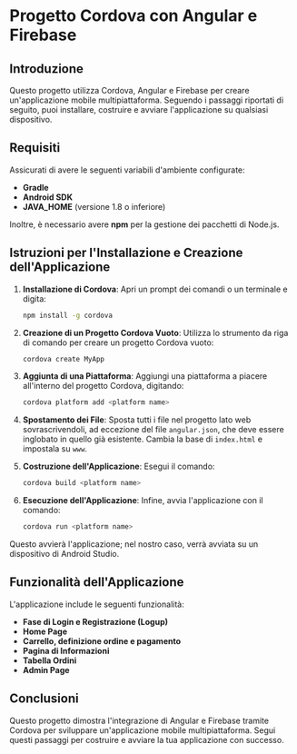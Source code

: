 # Progetto Cordova con Angular e Firebase

## Introduzione
Questo progetto utilizza Cordova, Angular e Firebase per creare un'applicazione mobile multipiattaforma. Seguendo i passaggi riportati di seguito, puoi installare, costruire e avviare l'applicazione su qualsiasi dispositivo.

## Requisiti
Assicurati di avere le seguenti variabili d'ambiente configurate:

- **Gradle**
- **Android SDK**
- **JAVA_HOME** (versione 1.8 o inferiore)

Inoltre, è necessario avere **npm** per la gestione dei pacchetti di Node.js.

## Istruzioni per l'Installazione e Creazione dell'Applicazione

1. **Installazione di Cordova**:
   Apri un prompt dei comandi o un terminale e digita:
   ```bash
   npm install -g cordova
   ```

2. **Creazione di un Progetto Cordova Vuoto**:
   Utilizza lo strumento da riga di comando per creare un progetto Cordova vuoto:
   ```bash
   cordova create MyApp
   ```

3. **Aggiunta di una Piattaforma**:
   Aggiungi una piattaforma a piacere all'interno del progetto Cordova, digitando:
   ```bash
   cordova platform add <platform name>
   ```

4. **Spostamento dei File**:
   Sposta tutti i file nel progetto lato web sovrascrivendoli, ad eccezione del file `angular.json`, che deve essere inglobato in quello già esistente. Cambia la base di `index.html` e impostala su `www`.

5. **Costruzione dell'Applicazione**:
   Esegui il comando:
   ```bash
   cordova build <platform name>
   ```

6. **Esecuzione dell'Applicazione**:
   Infine, avvia l'applicazione con il comando:
   ```bash
   cordova run <platform name>
   ```

Questo avvierà l'applicazione; nel nostro caso, verrà avviata su un dispositivo di Android Studio.

## Funzionalità dell'Applicazione
L'applicazione include le seguenti funzionalità:

- **Fase di Login e Registrazione (Logup)**
- **Home Page**
- **Carrello, definizione ordine e pagamento**
- **Pagina di Informazioni**
- **Tabella Ordini**
- **Admin Page**

## Conclusioni
Questo progetto dimostra l'integrazione di Angular e Firebase tramite Cordova per sviluppare un'applicazione mobile multipiattaforma. Segui questi passaggi per costruire e avviare la tua applicazione con successo.

